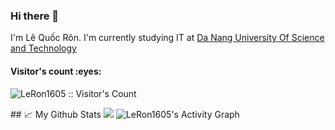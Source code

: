 ### Hi there 👋

<!--
**LeRon1605/LeRon1605** is a ✨ _special_ ✨ repository because its `README.md` (this file) appears on your GitHub profile.

Here are some ideas to get you started:
- I'm Lê Quốc Rôn. I'm currently K20 at <a href="http://dut.udn.vn/">DUT</a>
- 🔭 I’m currently working on ...
- 🌱 I’m currently learning ...
- 👯 I’m looking to collaborate on ...
- 🤔 I’m looking for help with ...
- 💬 Ask me about ...
- 📫 How to reach me: ...
- 😄 Pronouns: ...
- ⚡ Fun fact: ...
-->
I'm Lê Quốc Rôn. I'm currently studying IT at <a href="http://dut.udn.vn/">Da Nang University Of Science and Technology</a>
<h4>Visitor's count :eyes:</h4>

<p><img src="https://profile-counter.glitch.me/{LeRon1605}/count.svg" alt="LeRon1605 :: Visitor's Count" /></p>
## 📈 My Github Stats
<img src="https://github-readme-stats.vercel.app/api?username=LeRon1605&&show_icons=true&title_color=00ffff&icon_color=cc66ff&text_color=daf7dc&bg_color=1e2731">

<img alt="LeRon1605's Activity Graph" src="https://activity-graph.herokuapp.com/graph?username=LeRon1605&custom_title=LeRon1605's%20Contribution%20Graph&theme=react-dark" />
